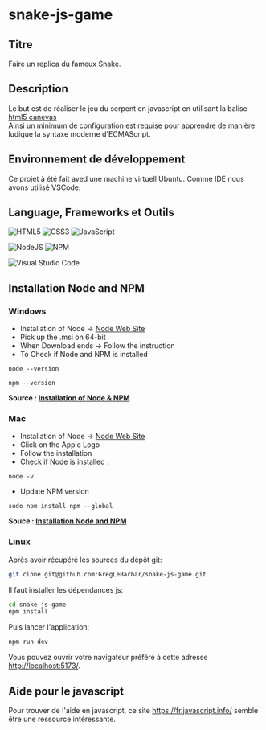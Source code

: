 # snake-js-game

## Titre

Faire un replica du fameux Snake.

## Description

Le but est de réaliser le jeu du serpent en javascript en utilisant la balise [html5 canevas]("https://developer.mozilla.org/fr/docs/Web/HTML/Element/canvas")  
Ainsi un minimum de configuration est requise pour apprendre de manière ludique la syntaxe moderne d'ECMAScript.

## Environnement de développement

Ce projet à été fait aved une machine virtuell Ubuntu.
Comme IDE nous avons utilisé VSCode.

## Language, Frameworks et Outils

![HTML5](https://img.shields.io/badge/html5-%23E34F26.svg?style=for-the-badge&logo=html5&logoColor=white)
![CSS3](https://img.shields.io/badge/css3-%231572B6.svg?style=for-the-badge&logo=css3&logoColor=white)
![JavaScript](https://img.shields.io/badge/javascript-%23323330.svg?style=for-the-badge&logo=javascript&logoColor=%23F7DF1E)

![NodeJS](https://img.shields.io/badge/node.js-6DA55F?style=for-the-badge&logo=node.js&logoColor=white)
![NPM](https://img.shields.io/badge/NPM-%23CB3837.svg?style=for-the-badge&logo=npm&logoColor=white)

![Visual Studio Code](https://img.shields.io/badge/Visual%20Studio%20Code-0078d7.svg?style=for-the-badge&logo=visual-studio-code&logoColor=white)

## Installation Node and NPM

### Windows

- Installation of Node -> [Node Web Site](https://nodejs.org/en/download)
- Pick up the .msi on 64-bit
- When Download ends -> Follow the instruction
- To Check if Node and NPM is installed

```shell
node --version
```

```shell
npm --version
```

**Source : [Installation of Node & NPM](https://kinsta.com/blog/how-to-install-node-js/)**

### Mac

- Installation of Node -> [Node Web Site](https://nodejs.org/en/download)
- Click on the Apple Logo
- Follow the installation
- Check if Node is installed :

```shell
node -v
```

- Update NPM version

```shell
sudo npm install npm --global
```

**Souce : [Installation Node and NPM](https://kinsta.com/blog/how-to-install-node-js/)**

### Linux

Après avoir récupéré les sources du dépôt git:

```bash
git clone git@github.com:GregLeBarbar/snake-js-game.git
```

Il faut installer les dépendances js:

```bash
cd snake-js-game
npm install
```

Puis lancer l'application:

```bash
npm run dev
```

Vous pouvez ouvrir votre navigateur préféré à cette adresse <a target="_blank" href="http://localhost:5173/">http://localhost:5173/</a>.

## Aide pour le javascript

Pour trouver de l'aide en javascript, ce site <a target="_blank" href="https://fr.javascript.info/">https://fr.javascript.info/</a> semble être une ressource intéressante.
